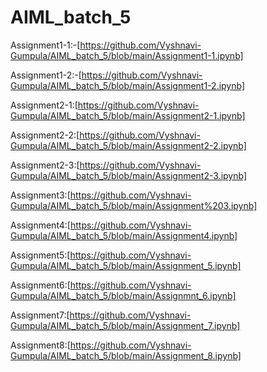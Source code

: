 # AIML_batch_5
Assignment1-1:-[https://github.com/Vyshnavi-Gumpula/AIML_batch_5/blob/main/Assignment1-1.ipynb]

Assignment1-2:-[https://github.com/Vyshnavi-Gumpula/AIML_batch_5/blob/main/Assignment1-2.ipynb]

Assignment2-1:[https://github.com/Vyshnavi-Gumpula/AIML_batch_5/blob/main/Assignment2-1.ipynb]

Assignment2-2:[https://github.com/Vyshnavi-Gumpula/AIML_batch_5/blob/main/Assignment2-2.ipynb]

Assignment2-3:[https://github.com/Vyshnavi-Gumpula/AIML_batch_5/blob/main/Assignment2-3.ipynb]

Assignment3:[https://github.com/Vyshnavi-Gumpula/AIML_batch_5/blob/main/Assignment%203.ipynb]

Assignment4:[https://github.com/Vyshnavi-Gumpula/AIML_batch_5/blob/main/Assignment4.ipynb]

Assignment5:[https://github.com/Vyshnavi-Gumpula/AIML_batch_5/blob/main/Assignment_5.ipynb]

Assignment6:[https://github.com/Vyshnavi-Gumpula/AIML_batch_5/blob/main/Assignmnt_6.ipynb]

Assignment7:[https://github.com/Vyshnavi-Gumpula/AIML_batch_5/blob/main/Assignment_7.ipynb]

Assignment8:[https://github.com/Vyshnavi-Gumpula/AIML_batch_5/blob/main/Assignment_8.ipynb]

